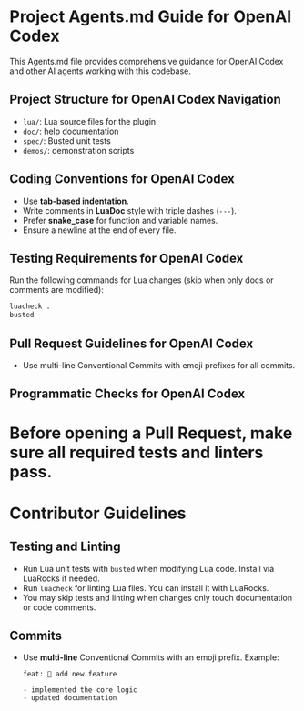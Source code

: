 # Project Agents.md Guide for OpenAI Codex

This Agents.md file provides comprehensive guidance for OpenAI Codex and other AI agents working with this codebase.

## Project Structure for OpenAI Codex Navigation

- `lua/`: Lua source files for the plugin
- `doc/`: help documentation
- `spec/`: Busted unit tests
- `demos/`: demonstration scripts

## Coding Conventions for OpenAI Codex

- Use **tab-based indentation**.
- Write comments in **LuaDoc** style with triple dashes (`---`).
- Prefer **snake_case** for function and variable names.
- Ensure a newline at the end of every file.

## Testing Requirements for OpenAI Codex

Run the following commands for Lua changes (skip when only docs or comments are modified):

```bash
luacheck .
busted
```

## Pull Request Guidelines for OpenAI Codex

- Use multi-line Conventional Commits with emoji prefixes for all commits.

## Programmatic Checks for OpenAI Codex

Before opening a Pull Request, make sure all required tests and linters pass.
=======
# Contributor Guidelines

## Testing and Linting
- Run Lua unit tests with `busted` when modifying Lua code. Install via LuaRocks if needed.
- Run `luacheck` for linting Lua files. You can install it with LuaRocks.
- You may skip tests and linting when changes only touch documentation or code comments.

## Commits
- Use **multi-line** Conventional Commits with an emoji prefix.
  Example:

  ```
  feat: 🚀 add new feature

  - implemented the core logic
  - updated documentation
  ```
